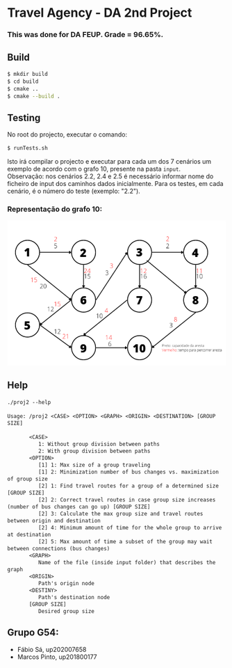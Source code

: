 # Travel Agency - DA 2nd Project

### This was done for DA FEUP. Grade = 96.65%.

## Build

```bash
$ mkdir build
$ cd build
$ cmake ..
$ cmake --build .
```

## Testing 

No root do projecto, executar o comando:

```bash
$ runTests.sh
```

Isto irá compilar o projecto e executar para cada um dos 7 cenários um exemplo de acordo com o grafo 10, presente na pasta `input`. <br>
Observação: nos cenários 2.2, 2.4 e 2.5 é necessário informar nome do ficheiro de input dos caminhos dados inicialmente. Para os testes, em cada cenário, é o número do teste (exemplo: "2.2").

### Representação do grafo 10:

![Grafo 10](documentacao/img/unknown-2.png)

## Help

```
./proj2 --help

Usage: /proj2 <CASE> <OPTION> <GRAPH> <ORIGIN> <DESTINATION> [GROUP SIZE]

       <CASE>
          1: Without group division between paths
          2: With group division between paths
       <OPTION>
          [1] 1: Max size of a group traveling
          [1] 2: Minimization number of bus changes vs. maximization of group size
          [2] 1: Find travel routes for a group of a determined size [GROUP SIZE]
          [2] 2: Correct travel routes in case group size increases (number of bus changes can go up) [GROUP SIZE]
          [2] 3: Calculate the max group size and travel routes between origin and destination
          [2] 4: Minimum amount of time for the whole group to arrive at destination
          [2] 5: Max amount of time a subset of the group may wait between connections (bus changes)
       <GRAPH>
          Name of the file (inside input folder) that describes the graph
       <ORIGIN>
          Path's origin node
       <DESTINY>
          Path's destination node
       [GROUP SIZE]
          Desired group size
```

## Grupo G54:

- Fábio Sá, up202007658
- Marcos Pinto, up201800177
